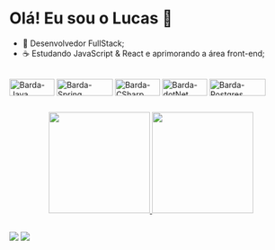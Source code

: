 # Olá! Eu sou o Lucas 👋

- 🚀 Desenvolvedor FullStack;
- ☕ Estudando JavaScript & React e aprimorando a área front-end;

<div style="display: inline_block"><br>
  <img align="center" alt="Barda-Java" height="30" width="80" src="https://img.shields.io/badge/Java-ED8B00?style=for-the-badge&logo=java&logoColor=white">
  <img align="center" alt="Barda-Spring" height="30" width="100" src="https://img.shields.io/badge/Spring-6DB33F?style=for-the-badge&logo=spring&logoColor=white">
  <img align="center" alt="Barda-CSharp" height="30" width="80" src="https://img.shields.io/badge/c%23-%23239120.svg?style=for-the-badge&logo=c-sharp&logoColor=white">
  <img align="center" alt="Barda-dotNet" height="30" width="80" src="https://img.shields.io/badge/.NET-5C2D91?style=for-the-badge&logo=.net&logoColor=white">
  <img align="center" alt="Barda-Postgres" height="30" width="100" src="https://img.shields.io/badge/postgres-%23316192.svg?style=for-the-badge&logo=postgresql&logoColor=white">
  </div>
  
  ##

<div align="center">
  <a href="https://github.com/bardelli5">
  <img height="180em" src="https://github-readme-stats.vercel.app/api?username=bardelli5&show_icons=true&theme=dracula&include_all_commits=true&count_private=true"/>
  <img height="180em" src="https://github-readme-stats.vercel.app/api/top-langs/?username=bardelli5&layout=compact&langs_count=7&theme=dracula"/>
</div>
  
  ##
  
  <div>
  <a href = "mailto:lucas.bardelli@hotmail.com"><img src="https://img.shields.io/badge/Gmail-D14836?style=for-the-badge&logo=gmail&logoColor=white" target="_blank"></a>
  <a href="https://www.linkedin.com/in/lucas-bardelli-31205a188/" target="_blank"><img src="https://img.shields.io/badge/-LinkedIn-%230077B5?style=for-the-badge&logo=linkedin&logoColor=white" target="_blank"></a>
  </div>
  
  
